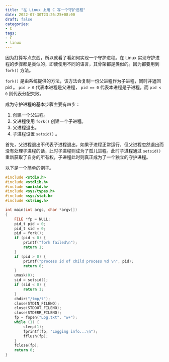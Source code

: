```yaml
---
title: "在 Linux 上用 C 写一个守护进程"
date: 2022-07-30T23:26:25+08:00
draft: false
categories:
- C
tags:
- C
- linux
---
```


因为打算写点东西，所以就看了看如何实现一个守护进程。在 Linux 实现守护进程的步骤都是类似的，即使使用不同的语言，其骨架都是类似的。因为都要用到 `fork()` 方法。

`fork()` 是由系统提供的方法，该方法会复制一份父进程作为子进程，同时并返回 pid 。 `pid > 0` 代表本进程是父进程， `pid == 0` 代表本进程是子进程，而 `pid < 0` 则代表分配失败。

成为守护进程的基本步骤主要有四步：

1. 创建一个父进程。
2. 父进程使用 `fork()` 创建一个子进程。
3. 父进程退出。
4. 子进程设置 `setsid()` 。

首先，父进程退出不代表子进程退出，如果子进程正常运行，但父进程忽然退出而没有处理子进程的话，此时子进程则成为了孤儿进程。此时子进程通过 `setsid()` 重新获取了自身的所有权，子进程此时则真正成为了一个独立的守护进程。

以下是一个简单的例子。

```C
#include <stdio.h>
#include <stdlib.h>
#include <unistd.h>
#include <sys/types.h>
#include <sys/stat.h>
#include <string.h>

int main(int argc, char *argv[])
{
    FILE *fp = NULL;
    pid_t pid = 0;
    pid_t sid = 0;
    pid = fork();
    if (pid < 0) {
        printf("fork failed\n");
        return 1;
    }
    if (pid > 0) {
        printf("process id of child process %d \n", pid);
        return 0;
    }
    umask(0);
    sid = setsid();
    if (sid < 0) {
        return 1;
    }
    chdir("/tmp/t");
    close(STDIN_FILENO);
    close(STDOUT_FILENO);
    close(STDERR_FILENO);
    fp = fopen("Log.txt", "w+");
    while (1) {
        sleep(1);
        fprintf(fp, "Logging info...\n");
        fflush(fp);
    }
    fclose(fp);
    return 0;
}
```
